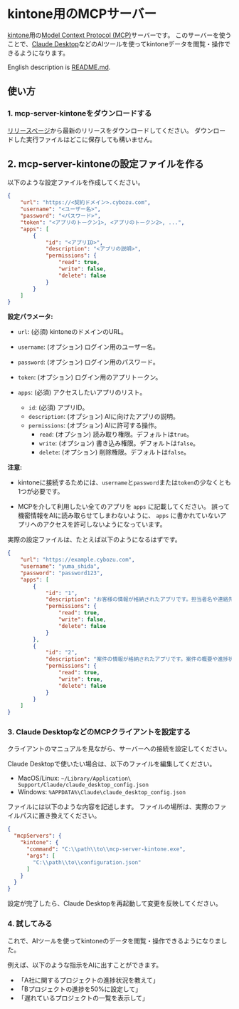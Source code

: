 # kintone用のMCPサーバー

[kintone](https://www.kintone.com/)用の[Model Context Protocol (MCP)](https://modelcontextprotocol.io/)サーバーです。
このサーバーを使うことで、[Claude Desktop](https://claude.ai/download)などのAIツールを使ってkintoneデータを閲覧・操作できるようになります。

English description is [README.md](README.md).


## 使い方

### 1. mcp-server-kintoneをダウンロードする

[リリースページ](https://github.com/macrat/mcp-server-kintone/releases)から最新のリリースをダウンロードしてください。
ダウンロードした実行ファイルはどこに保存しても構いません。


## 2. mcp-server-kintoneの設定ファイルを作る

以下のような設定ファイルを作成してください。

```json
{
    "url": "https://<契約ドメイン>.cybozu.com",
    "username": "<ユーザー名>",
    "password": "<パスワード>",
    "token": "<アプリのトークン1>, <アプリのトークン2>, ...",
    "apps": [
        {
            "id": "<アプリID>",
            "description": "<アプリの説明>",
            "permissions": {
                "read": true,
                "write": false,
                "delete": false
            }
        }
    ]
}
```

**設定パラメータ:**

- `url`: (必須) kintoneのドメインのURL。

- `username`: (オプション) ログイン用のユーザー名。

- `password`: (オプション) ログイン用のパスワード。

- `token`: (オプション) ログイン用のアプリトークン。

- `apps`: (必須) アクセスしたいアプリのリスト。
  - `id`: (必須) アプリID。
  - `description`: (オプション) AIに向けたアプリの説明。
  - `permissions`: (オプション) AIに許可する操作。
    - `read`: (オプション) 読み取り権限。デフォルトは`true`。
    - `write`: (オプション) 書き込み権限。デフォルトは`false`。
    - `delete`: (オプション) 削除権限。デフォルトは`false`。

**注意:**

- kintoneに接続するためには、`username`と`password`または`token`の少なくとも1つが必要です。

- MCPを介して利用したい全てのアプリを `apps` に記載してください。
  誤って機密情報をAIに読み取らせてしまわないように、 `apps` に書かれていないアプリへのアクセスを許可しないようになっています。

実際の設定ファイルは、たとえば以下のようになるはずです。

```json
{
    "url": "https://example.cybozu.com",
    "username": "yuma_shida",
    "password": "password123",
    "apps": [
        {
            "id": "1",
            "description": "お客様の情報が格納されたアプリです。担当者名や連絡先などが乗っています。",
            "permissions": {
                "read": true,
                "write": false,
                "delete": false
            }
        },
        {
            "id": "2",
            "description": "案件の情報が格納されたアプリです。案件の概要や進捗状況などが乗っています。",
            "permissions": {
                "read": true,
                "write": true,
                "delete": false
            }
        }
    ]
}
```


### 3. Claude DesktopなどのMCPクライアントを設定する

クライアントのマニュアルを見ながら、サーバーへの接続を設定してください。

Claude Desktopで使いたい場合は、以下のファイルを編集してください。
- MacOS/Linux: `~/Library/Application\ Support/Claude/claude_desktop_config.json`
- Windows: `%APPDATA%\Claude\claude_desktop_config.json`

ファイルには以下のような内容を記述します。
ファイルの場所は、実際のファイルパスに置き換えてください。

```json
{
  "mcpServers": {
    "kintone": {
      "command": "C:\\path\\to\\mcp-server-kintone.exe",
      "args": [
        "C:\\path\\to\\configuration.json"
      ]
    }
  }
}
```

設定が完了したら、Claude Desktopを再起動して変更を反映してください。


### 4. 試してみる

これで、AIツールを使ってkintoneのデータを閲覧・操作できるようになりました。

例えば、以下のような指示をAIに出すことができます。
- 「A社に関するプロジェクトの進捗状況を教えて」
- 「Bプロジェクトの進捗を50%に設定して」
- 「遅れているプロジェクトの一覧を表示して」
